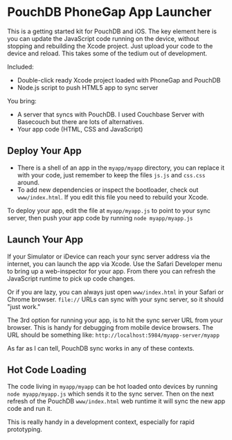 # PouchDB PhoneGap App Launcher

This is a getting started kit for PouchDB and iOS. The key element here is you can update the JavaScript code running on the device, without stopping and rebuilding the Xcode project. Just upload your code to the device and reload. This takes some of the tedium out of development.

Included:

* Double-click ready Xcode project loaded with PhoneGap and PouchDB
* Node.js script to push HTML5 app to sync server

You bring:

* A server that syncs with PouchDB. I used Couchbase Server with Basecouch but there are lots of alternatives.
* Your app code (HTML, CSS and JavaScript)

## Deploy Your App

* There is a shell of an app in the `myapp/myapp` directory, you can replace it with your code, just remember to keep the files `js.js` and `css.css` around.
* To add new dependencies or inspect the bootloader, check out `www/index.html`. If you edit this file you need to rebuild your Xcode.

To deploy your app, edit the file at `myapp/myapp.js` to point to your sync server, then push your app code by running `node myapp/myapp.js`

## Launch Your App

If your Simulator or iDevice can reach your sync server address via the internet, you can launch the app via Xcode. Use the Safari Developer menu to bring up a web-inspector for your app. From there you can refresh the JavaScript runtime to pick up code changes.

Or if you are lazy, you can always just open `www/index.html` in your Safari or Chrome browser. `file://` URLs can sync with your sync server, so it should "just work."

The 3rd option for running your app, is to hit the sync server URL from your browser. This is handy for debugging from mobile device browsers. The URL should be something like: `http://localhost:5984/myapp-server/myapp`

As far as I can tell, PouchDB sync works in any of these contexts.

## Hot Code Loading

The code living in `myapp/myapp` can be hot loaded onto devices by running `node myapp/myapp.js` which sends it to the sync server. Then on the next refresh of the PouchDB `www/index.html` web runtime it will sync the new app code and run it.

This is really handy in a development context, especially for rapid prototyping.
